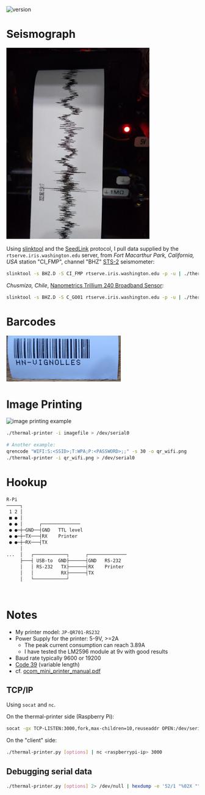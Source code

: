 ![version](https://img.shields.io/badge/version-0.1.0--alpha-orange)

# Seismograph
<img src="https://raw.githubusercontent.com/HN-Vignolles/thermal-printer/master/seismograph.jpg" alt="thermal-printer printing like a seismograph" height="500"/>


Using [slinktool](https://github.com/iris-edu/slinktool) and the [SeedLink](http://ds.iris.edu/ds/nodes/dmc/services/seedlink/) protocol, I pull data supplied by the `rtserve.iris.washington.edu` server, from _Fort Macarthur Park, California, USA_ station "CI_FMP", channel "BHZ" [STS-2](https://streckeisen.swiss/en/products/sts-2/) seismometer:
```bash
slinktool -s BHZ.D -S CI_FMP rtserve.iris.washington.edu -p -u | ./thermal-printer.py -p '-2000 3000' > /dev/serial0
```
_Chusmiza, Chile_, [Nanometrics Trillium 240 Broadband Sensor](https://www.passcal.nmt.edu/content/instrumentation/sensors/broadband-sensors/t240-bb-sensor):
```bash
slinktool -s BHZ.D -S C_GO01 rtserve.iris.washington.edu -p -u | ./thermal-printer.py -p '-1000 1000' > /dev/serial0
```



# Barcodes
<img src="barcode.jpg" alt="barcode example" width="300"/>

<!--```bash
./thermal-printer.py -b 'ITF HN-VIGNOLLES ' > /dev/serial0  # FIXME: ITF??
```-->

# Image Printing
<img src="print.jpg" alt="image printing example" width="400"/>

```bash
./thermal-printer -i imagefile > /dev/serial0
```
```bash
# Another example:
qrencode "WIFI:S:<SSID>;T:WPA;P:<PASSWORD>;;" -s 30 -o qr_wifi.png
./thermal-printer -i qr_wifi.png > /dev/serial0
```

# Hookup
```
R-Pi
─────┐
 1 2 │
 ■ ● │
 ● ● │      ┌──────────────
 ● ●─┼─GND──┤GND   TTL level
 ● ●─┼─TX───┤RX    Printer
 ● ●─┼─RX───┤TX 
     │
...  │   ┌────────────┐      ┌──────────────
     ├───┤ USB-to  GND├──────┤GND   RS-232
     │   │ RS-232   TX├──────┤RX    Printer
     │   │          RX├──────┤TX
     │   └────────────┘
```
<br>


# Notes
- My printer model: `JP-QR701-RS232`
- Power Supply for the printer: 5-9V, >=2A
  - The peak current consumption can reach 3.89A
  - I have tested the LM2596 module at 9v with good results
- Baud rate typically 9600 or 19200
- [Code 39](https://en.wikipedia.org/wiki/Code_39) (variable length)
- cf. [ocom_mini_printer_manual.pdf](https://mphelp.nab.questps.com.au/documents/ocom_mini_printer_manual.pdf)

## TCP/IP
Using `socat` and `nc`.

On the thermal-printer side (Raspberry Pi):
```bash
socat -gx TCP-LISTEN:3000,fork,max-children=10,reuseaddr OPEN:/dev/serial0
```
On the "client" side:
```bash
./thermal-printer.py [options] | nc <raspberrypi-ip> 3000
```

## Debugging serial data
```bash
./thermal-printer.py [options] 2> /dev/null | hexdump -e '52/1 "%02X "" "' -e '8/1 "%_p""\n"'
```
